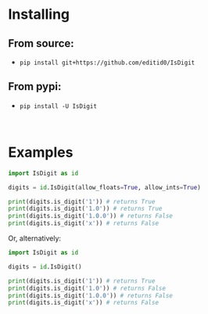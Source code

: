 # Installing

## From source:
- `pip install git+https://github.com/editid0/IsDigit`

## From pypi:
- `pip install -U IsDigit`

<br />

# Examples
```python
import IsDigit as id

digits = id.IsDigit(allow_floats=True, allow_ints=True)

print(digits.is_digit('1')) # returns True
print(digits.is_digit('1.0')) # returns True
print(digits.is_digit('1.0.0')) # returns False
print(digits.is_digit('x')) # returns False
```
Or, alternatively:
```python
import IsDigit as id

digits = id.IsDigit()

print(digits.is_digit('1')) # returns True
print(digits.is_digit('1.0')) # returns False
print(digits.is_digit('1.0.0')) # returns False
print(digits.is_digit('x')) # returns False
```
